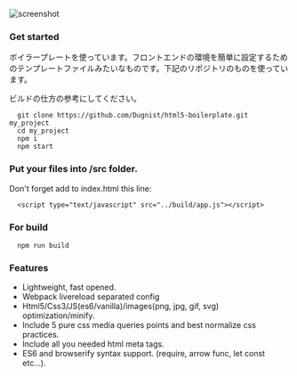 ![screenshot](https://user-images.githubusercontent.com/58985013/71009207-31256280-212d-11ea-9ac2-7a5ac203b120.jpg)


### Get started
ボイラープレートを使っています。フロントエンドの環境を簡単に設定するためのテンプレートファイルみたいなものです。下記のリポジトリのものを使っています。

ビルドの仕方の参考にしてください。

```
  git clone https://github.com/Dugnist/html5-boilerplate.git my_project
  cd my_project
  npm i
  npm start
```

### Put your files into /src folder.

Don't forget add to index.html this line:
```
  <script type="text/javascript" src="../build/app.js"></script>
```

### For build

```
  npm run build
```

### Features

- Lightweight, fast opened.
- Webpack livereload separated config
- Html5/Css3/JS(es6/vanilla)/images(png, jpg, gif, svg) optimization/minify.
- Include 5 pure css media queries points and best normalize css practices.
- Include all you needed html meta tags.
- ES6 and browserify syntax support. (require, arrow func, let const etc...).
